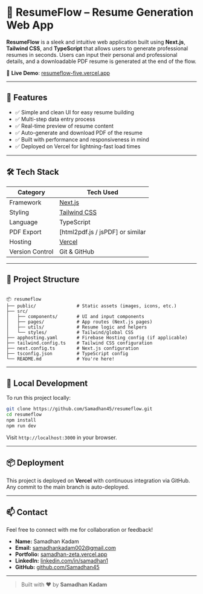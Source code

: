 # 📄 ResumeFlow – Resume Generation Web App

**ResumeFlow** is a sleek and intuitive web application built using **Next.js**, **Tailwind CSS**, and **TypeScript** that allows users to generate professional resumes in seconds. Users can input their personal and professional details, and a downloadable PDF resume is generated at the end of the flow.

🔗 **Live Demo**: [resumeflow-five.vercel.app](https://resumeflow-five.vercel.app)

---

## 🚀 Features

- ✅ Simple and clean UI for easy resume building
- ✅ Multi-step data entry process
- ✅ Real-time preview of resume content
- ✅ Auto-generate and download PDF of the resume
- ✅ Built with performance and responsiveness in mind
- ✅ Deployed on Vercel for lightning-fast load times

---

## 🛠 Tech Stack

| Category      | Tech Used                          |
|---------------|-------------------------------------|
| Framework     | [Next.js](https://nextjs.org/)      |
| Styling       | [Tailwind CSS](https://tailwindcss.com/) |
| Language      | TypeScript                          |
| PDF Export    | [html2pdf.js / jsPDF] or similar    |
| Hosting       | [Vercel](https://vercel.com/)       |
| Version Control | Git & GitHub                     |

---

## 📁 Project Structure

```

📦 resumeflow
├── public/               # Static assets (images, icons, etc.)
├── src/
│   ├── components/       # UI and input components
│   ├── pages/            # App routes (Next.js pages)
│   ├── utils/            # Resume logic and helpers
│   └── styles/           # Tailwind/global CSS
├── apphosting.yaml       # Firebase Hosting config (if applicable)
├── tailwind.config.ts    # Tailwind CSS configuration
├── next.config.ts        # Next.js configuration
├── tsconfig.json         # TypeScript config
└── README.md             # You're here!

````

---

## 🧪 Local Development

To run this project locally:

```bash
git clone https://github.com/Samadhan45/resumeflow.git
cd resumeflow
npm install
npm run dev
````

Visit `http://localhost:3000` in your browser.

---

## 📦 Deployment

This project is deployed on **Vercel** with continuous integration via GitHub. Any commit to the main branch is auto-deployed.

---

## 📫 Contact

Feel free to connect with me for collaboration or feedback!

* **Name:** Samadhan Kadam
* **Email:** [samadhankadam002@gmail.com](mailto:samadhankadam002@gmail.com)
* **Portfolio:** [samadhan-zeta.vercel.app](https://samadhan-zeta.vercel.app)
* **LinkedIn:** [linkedin.com/in/samadhan1](https://linkedin.com/in/samadhan1)
* **GitHub:** [github.com/Samadhan45](https://github.com/Samadhan45)

---

> Built with ❤️ by **Samadhan Kadam**

```

